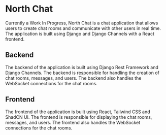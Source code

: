 # North Chat

Currently a Work In Progress, North Chat is a chat application that allows users to create chat rooms and communicate with other users in real time. The application is built using Django and Django Channels with a React frontend.

## Backend

The backend of the application is built using Django Rest Framework and Django Channels. The backend is responsible for handling the creation of chat rooms, messages, and users. The backend also handles the WebSocket connections for the chat rooms.

## Frontend

The frontend of the application is built using React, Tailwind CSS and ShadCN UI. The frontend is responsible for displaying the chat rooms, messages, and users. The frontend also handles the WebSocket connections for the chat rooms.
